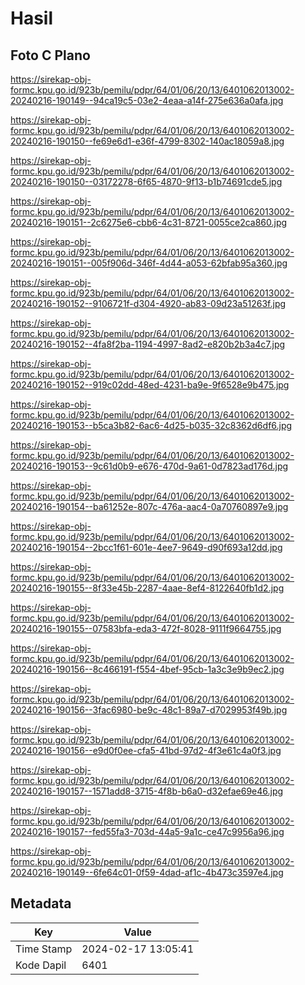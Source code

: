 # Hasil

## Foto C Plano

https://sirekap-obj-formc.kpu.go.id/923b/pemilu/pdpr/64/01/06/20/13/6401062013002-20240216-190149--94ca19c5-03e2-4eaa-a14f-275e636a0afa.jpg

https://sirekap-obj-formc.kpu.go.id/923b/pemilu/pdpr/64/01/06/20/13/6401062013002-20240216-190150--fe69e6d1-e36f-4799-8302-140ac18059a8.jpg

https://sirekap-obj-formc.kpu.go.id/923b/pemilu/pdpr/64/01/06/20/13/6401062013002-20240216-190150--03172278-6f65-4870-9f13-b1b74691cde5.jpg

https://sirekap-obj-formc.kpu.go.id/923b/pemilu/pdpr/64/01/06/20/13/6401062013002-20240216-190151--2c6275e6-cbb6-4c31-8721-0055ce2ca860.jpg

https://sirekap-obj-formc.kpu.go.id/923b/pemilu/pdpr/64/01/06/20/13/6401062013002-20240216-190151--005f906d-346f-4d44-a053-62bfab95a360.jpg

https://sirekap-obj-formc.kpu.go.id/923b/pemilu/pdpr/64/01/06/20/13/6401062013002-20240216-190152--9106721f-d304-4920-ab83-09d23a51263f.jpg

https://sirekap-obj-formc.kpu.go.id/923b/pemilu/pdpr/64/01/06/20/13/6401062013002-20240216-190152--4fa8f2ba-1194-4997-8ad2-e820b2b3a4c7.jpg

https://sirekap-obj-formc.kpu.go.id/923b/pemilu/pdpr/64/01/06/20/13/6401062013002-20240216-190152--919c02dd-48ed-4231-ba9e-9f6528e9b475.jpg

https://sirekap-obj-formc.kpu.go.id/923b/pemilu/pdpr/64/01/06/20/13/6401062013002-20240216-190153--b5ca3b82-6ac6-4d25-b035-32c8362d6df6.jpg

https://sirekap-obj-formc.kpu.go.id/923b/pemilu/pdpr/64/01/06/20/13/6401062013002-20240216-190153--9c61d0b9-e676-470d-9a61-0d7823ad176d.jpg

https://sirekap-obj-formc.kpu.go.id/923b/pemilu/pdpr/64/01/06/20/13/6401062013002-20240216-190154--ba61252e-807c-476a-aac4-0a70760897e9.jpg

https://sirekap-obj-formc.kpu.go.id/923b/pemilu/pdpr/64/01/06/20/13/6401062013002-20240216-190154--2bcc1f61-601e-4ee7-9649-d90f693a12dd.jpg

https://sirekap-obj-formc.kpu.go.id/923b/pemilu/pdpr/64/01/06/20/13/6401062013002-20240216-190155--8f33e45b-2287-4aae-8ef4-8122640fb1d2.jpg

https://sirekap-obj-formc.kpu.go.id/923b/pemilu/pdpr/64/01/06/20/13/6401062013002-20240216-190155--07583bfa-eda3-472f-8028-9111f9664755.jpg

https://sirekap-obj-formc.kpu.go.id/923b/pemilu/pdpr/64/01/06/20/13/6401062013002-20240216-190156--8c466191-f554-4bef-95cb-1a3c3e9b9ec2.jpg

https://sirekap-obj-formc.kpu.go.id/923b/pemilu/pdpr/64/01/06/20/13/6401062013002-20240216-190156--3fac6980-be9c-48c1-89a7-d7029953f49b.jpg

https://sirekap-obj-formc.kpu.go.id/923b/pemilu/pdpr/64/01/06/20/13/6401062013002-20240216-190156--e9d0f0ee-cfa5-41bd-97d2-4f3e61c4a0f3.jpg

https://sirekap-obj-formc.kpu.go.id/923b/pemilu/pdpr/64/01/06/20/13/6401062013002-20240216-190157--1571add8-3715-4f8b-b6a0-d32efae69e46.jpg

https://sirekap-obj-formc.kpu.go.id/923b/pemilu/pdpr/64/01/06/20/13/6401062013002-20240216-190157--fed55fa3-703d-44a5-9a1c-ce47c9956a96.jpg

https://sirekap-obj-formc.kpu.go.id/923b/pemilu/pdpr/64/01/06/20/13/6401062013002-20240216-190149--6fe64c01-0f59-4dad-af1c-4b473c3597e4.jpg


## Metadata

| Key        | Value               |
| ---------- | ------------------- |
| Time Stamp | 2024-02-17 13:05:41 |
| Kode Dapil | 6401                |



